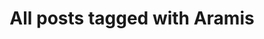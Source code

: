 ---
layout: tag
title: "All posts tagged with Aramis"
permalink: /weblog/tags/aramis/
taxonomy: Aramis
---